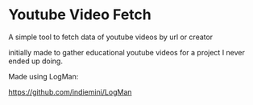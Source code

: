 # Youtube Video Fetch
A simple tool to fetch data of youtube videos by url or creator

initially made to gather educational youtube videos for a project I never ended up doing.

Made using LogMan:

https://github.com/indiemini/LogMan
